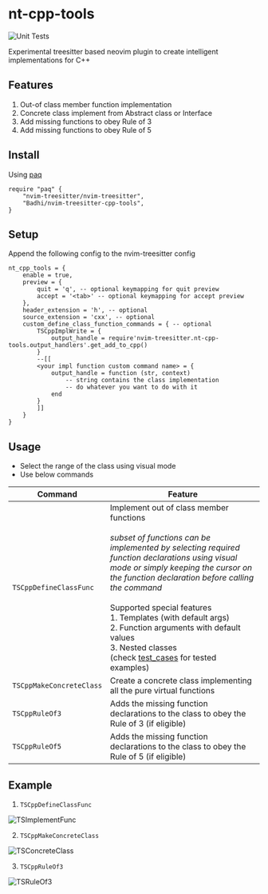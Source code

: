 # nt-cpp-tools
![Unit Tests](https://github.com/badhi/nvim-treesitter-cpp-tools/actions/workflows/unit_tests.yml/badge.svg)

Experimental treesitter based neovim plugin to create intelligent implementations for C++

## Features

1. Out-of class member function implementation
2. Concrete class implement from Abstract class or Interface
3. Add missing functions to obey Rule of 3
4. Add missing functions to obey Rule of 5

## Install

Using [paq](https://github.com/savq/paq-nvim)

```
require "paq" {
    "nvim-treesitter/nvim-treesitter",
    "Badhi/nvim-treesitter-cpp-tools",
}
```
## Setup

Append the following config to the nvim-treesitter config

```
nt_cpp_tools = {
    enable = true,
    preview = {
        quit = 'q', -- optional keymapping for quit preview
        accept = '<tab>' -- optional keymapping for accept preview
    },
    header_extension = 'h', -- optional
    source_extension = 'cxx', -- optional
    custom_define_class_function_commands = { -- optional
        TSCppImplWrite = {
            output_handle = require'nvim-treesitter.nt-cpp-tools.output_handlers'.get_add_to_cpp()
        }
        --[[
        <your impl function custom command name> = {
            output_handle = function (str, context) 
                -- string contains the class implementation
                -- do whatever you want to do with it
            end
        }
        ]]
    }
}
```

## Usage

* Select the range of the class using visual mode
* Use below commands

| Command      | Feature |
| ----------- | ----------- |
| `TSCppDefineClassFunc`      | Implement out of class member functions<br><br> *subset of functions can be implemented by selecting required function declarations using visual mode or simply keeping the cursor on the function declaration before calling the command*<br><br>Supported special features<br>1. Templates (with default args)<br>2. Function arguments with default values<br>3. Nested classes<br>(check [test_cases](https://github.com/Badhi/nvim-treesitter-cpp-tools/blob/master/test/implement_functions.txt) for tested  examples)|
| `TSCppMakeConcreteClass`   | Create a concrete class implementing all the pure virtual functions        |
| `TSCppRuleOf3`   | Adds the missing function declarations to the class to obey the Rule of 3 (if eligible)        |
| `TSCppRuleOf5`   | Adds the missing function declarations to the class to obey the Rule of 5 (if eligible)        |


## Example

1. `TSCppDefineClassFunc`

![TSImplementFunc](https://user-images.githubusercontent.com/10277051/152277748-d7c0204a-b54e-4ae1-90ac-b1e4cbd51ba5.gif)

2. `TSCppMakeConcreteClass`

![TSConcreteClass](https://user-images.githubusercontent.com/10277051/152278222-d20e34f0-542d-451e-ae16-646f68e9f72f.gif)

3. `TSCppRuleOf3`

![TSRuleOf3](https://user-images.githubusercontent.com/10277051/152277800-a2573916-5e8a-4f3a-804f-88f6f6994281.gif)

